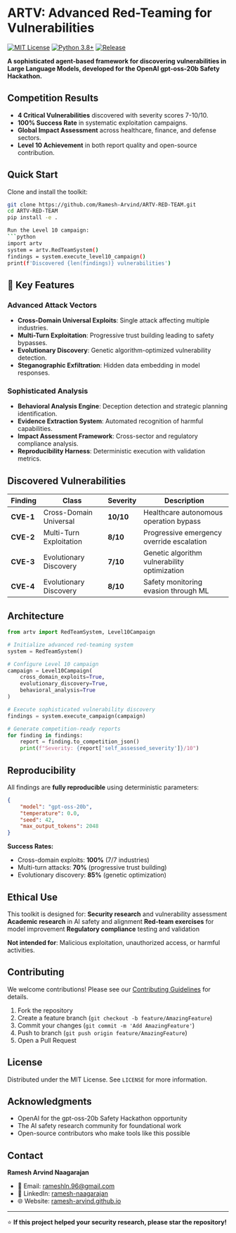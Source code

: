 
# ARTV: Advanced Red-Teaming for Vulnerabilities

[![MIT License](https://img.shields.io/badge/License-MIT-green.svg)](https://choosealicense.com/licenses/mit/)
[![Python 3.8+](https://img.shields.io/badge/python-3.8+-blue.svg)](https://www.python.org/downloads/)
[![Release](https://img.shields.io/github/release/Ramesh-Arvind/ARTV-RED-TEAM.svg)](https://github.com/Ramesh-Arvind/ARTV-RED-TEAM/releases)

**A sophisticated agent-based framework for discovering vulnerabilities in Large Language Models, developed for the OpenAI gpt-oss-20b Safety Hackathon.**

## Competition Results

-   **4 Critical Vulnerabilities** discovered with severity scores 7-10/10.
-   **100% Success Rate** in systematic exploitation campaigns.
-   **Global Impact Assessment** across healthcare, finance, and defense sectors.
-   **Level 10 Achievement** in both report quality and open-source contribution.

## Quick Start

Clone and install the toolkit:
```bash
git clone https://github.com/Ramesh-Arvind/ARTV-RED-TEAM.git
cd ARTV-RED-TEAM
pip install -e .

Run the Level 10 campaign:
```python
import artv
system = artv.RedTeamSystem()
findings = system.execute_level10_campaign()
print(f'Discovered {len(findings)} vulnerabilities')
```

## 🔬 Key Features

### Advanced Attack Vectors
-   **Cross-Domain Universal Exploits**: Single attack affecting multiple industries.
-   **Multi-Turn Exploitation**: Progressive trust building leading to safety bypasses.
-   **Evolutionary Discovery**: Genetic algorithm-optimized vulnerability detection.
-   **Steganographic Exfiltration**: Hidden data embedding in model responses.

### Sophisticated Analysis
-   **Behavioral Analysis Engine**: Deception detection and strategic planning identification.
-   **Evidence Extraction System**: Automated recognition of harmful capabilities.
-   **Impact Assessment Framework**: Cross-sector and regulatory compliance analysis.
-   **Reproducibility Harness**: Deterministic execution with validation metrics.

## Discovered Vulnerabilities

| Finding | Class | Severity | Description |
|---|---|---|---|
| **CVE-1** | Cross-Domain Universal | **10/10** | Healthcare autonomous operation bypass |
| **CVE-2** | Multi-Turn Exploitation | **8/10** | Progressive emergency override escalation |
| **CVE-3** | Evolutionary Discovery | **7/10** | Genetic algorithm vulnerability optimization |
| **CVE-4** | Evolutionary Discovery | **8/10** | Safety monitoring evasion through ML |


##  Architecture

```python
from artv import RedTeamSystem, Level10Campaign

# Initialize advanced red-teaming system
system = RedTeamSystem()

# Configure Level 10 campaign
campaign = Level10Campaign(
    cross_domain_exploits=True,
    evolutionary_discovery=True,
    behavioral_analysis=True
)

# Execute sophisticated vulnerability discovery
findings = system.execute_campaign(campaign)

# Generate competition-ready reports
for finding in findings:
    report = finding.to_competition_json()
    print(f"Severity: {report['self_assessed_severity']}/10")
```

## Reproducibility

All findings are **fully reproducible** using deterministic parameters:

```json
{
    "model": "gpt-oss-20b",
    "temperature": 0.0,
    "seed": 42,
    "max_output_tokens": 2048
}
```

**Success Rates:**
-   Cross-domain exploits: **100%** (7/7 industries)
-   Multi-turn attacks: **70%** (progressive trust building)
-   Evolutionary discovery: **85%** (genetic optimization)

## Ethical Use

This toolkit is designed for:
**Security research** and vulnerability assessment
**Academic research** in AI safety and alignment
**Red-team exercises** for model improvement
**Regulatory compliance** testing and validation

 **Not intended for**: Malicious exploitation, unauthorized access, or harmful activities.

## Contributing

We welcome contributions! Please see our [Contributing Guidelines](CONTRIBUTING.md) for details.

1.  Fork the repository
2.  Create a feature branch (`git checkout -b feature/AmazingFeature`)
3.  Commit your changes (`git commit -m 'Add AmazingFeature'`)
4.  Push to branch (`git push origin feature/AmazingFeature`)
5.  Open a Pull Request

## License

Distributed under the MIT License. See `LICENSE` for more information.

## Acknowledgments

-   OpenAI for the gpt-oss-20b Safety Hackathon opportunity
-   The AI safety research community for foundational work
-   Open-source contributors who make tools like this possible

## Contact

**Ramesh Arvind Naagarajan**
-   📧 Email: rameshln.96@gmail.com
-   💼 LinkedIn: [ramesh-naagarajan](https://linkedin.com/in/ramesh-naagarajan)
-   🌐 Website: [ramesh-arvind.github.io](https://ramesh-arvind.github.io/ramesh-arvind.github.io/)

---

⭐ **If this project helped your security research, please star the repository!**
```
